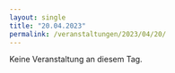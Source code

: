 ```yaml
---
layout: single
title: "20.04.2023"
permalink: /veranstaltungen/2023/04/20/
---
```


Keine Veranstaltung an diesem Tag.
